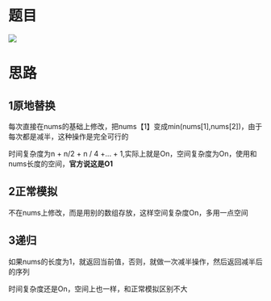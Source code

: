 # 题目
![](pics/220115-2293/img-2023-01-15-10-24-17.png)

# 思路

## 1原地替换

每次直接在nums的基础上修改，把nums【1】变成min(nums[1],nums[2])，由于每次都是减半，这种操作是完全可行的

时间复杂度为n + n/2 + n / 4 +... + 1,实际上就是On，空间复杂度为On，使用和nums长度的空间，**官方说这是O1**

## 2正常模拟

不在nums上修改，而是用别的数组存放，这样空间复杂度On，多用一点空间

## 3递归

如果nums的长度为1，就返回当前值，否则，就做一次减半操作，然后返回减半后的序列

时间复杂度还是On，空间上也一样，和正常模拟区别不大

